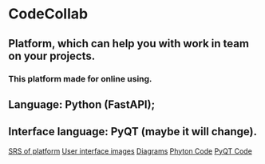 # CodeCollab

## Platform, which can help you with work in team on your projects.

### This platform made for online using.

## Language: Python (FastAPI);
## Interface language: PyQT (maybe it will change).

[SRS of platform]()
[User interface images]()
[Diagrams]()
[Phyton Code]()
[PyQT Code]()